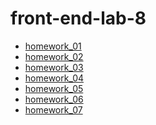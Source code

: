 # front-end-lab-8

<ul>
    <li>
        <a href="https://demjanua.github.io/front-end-lab-8/homework_01">homework_01</a>
    </li>
    <li>
        <a href="https://demjanua.github.io/front-end-lab-8/homework_02">homework_02</a>
    </li>
    <li>
        <a href="https://demjanua.github.io/front-end-lab-8/homework_03">homework_03</a>
    </li>
    <li>
        <a href="https://demjanua.github.io/front-end-lab-8/homework_04">homework_04</a>
    </li>
    <li>
        <a href="https://demjanua.github.io/front-end-lab-8/homework_05">homework_05</a>
    </li>
    <li>
        <a href="https://demjanua.github.io/front-end-lab-8/homework_06">homework_06</a>
    </li>
    <li>
        <a href="https://demjanua.github.io/front-end-lab-8/homework_07">homework_07</a>
    </li>
</ul>